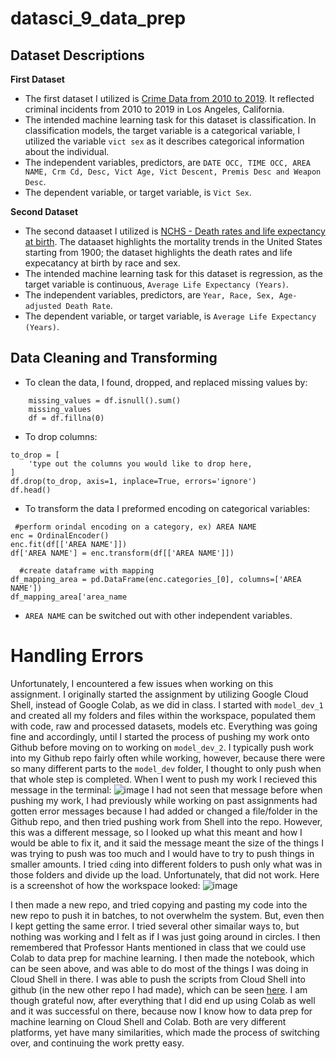 # datasci_9_data_prep

## Dataset Descriptions
**First Dataset**
- The first dataset I utilized is [Crime Data from 2010 to 2019](https://catalog.data.gov/dataset/crime-data-from-2010-to-2019). It reflected criminal incidents from 2010 to 2019 in Los Angeles, California.
- The intended machine learning task for this dataset is classification. In classification models, the target variable is a categorical variable, I utilized the variable `vict sex` as it describes categorical information about the individual.
- The independent variables, predictors, are `DATE OCC, TIME OCC, AREA NAME, Crm Cd, Desc, Vict Age, Vict Descent, Premis Desc and Weapon Desc`.
- The dependent variable, or target variable, is `Vict Sex`. 

**Second Dataset**
- The second dataaset I utilized is [NCHS - Death rates and life expectancy at birth](https://catalog.data.gov/dataset/nchs-death-rates-and-life-expectancy-at-birth). The dataaset highlights the mortality trends in the United States starting from 1900; the dataset highlights the death rates and life expecatancy at birth by race and sex. 
- The intended machine learning task for this dataset is regression, as the target variable is continuous, `Average Life Expectancy (Years)`.
-  The independent variables, predictors, are `Year, Race, Sex, Age-adjusted Death Rate`.
-  The dependent variable, or target variable, is `Average Life Expectancy (Years)`.

## Data Cleaning and Transforming 
- To clean the data, I found, dropped, and replaced missing values by:
  
```
    missing_values = df.isnull().sum()
    missing_values
    df = df.fillna(0)
```

- To drop columns:
```
to_drop = [
    'type out the columns you would like to drop here,
]
df.drop(to_drop, axis=1, inplace=True, errors='ignore')
df.head()
```

 -  To transform the data I preformed encoding on categorical variables:

```     
 #perform orindal encoding on a category, ex) AREA NAME
enc = OrdinalEncoder()
enc.fit(df[['AREA NAME']])
df['AREA NAME'] = enc.transform(df[['AREA NAME']])

  #create dataframe with mapping
df_mapping_area = pd.DataFrame(enc.categories_[0], columns=['AREA NAME'])
df_mapping_area['area_name
```

  - `AREA NAME` can be switched out with other independent variables.

# Handling Errors
Unfortunately, I encountered a few issues when working on this assignment. I originally started the assignment by utilizing Google Cloud Shell, instead of Google Colab, as we did in class. I started with `model_dev_1` and created all my folders and files within the workspace, populated them with code, raw and processed datasets, models etc. Everything was going fine and accordingly, until I started the process of pushing my work onto Github before moving on to working on `model_dev_2`. I typically push work into my Github repo fairly often while working, however, because there were so many different parts to the `model_dev` folder, I thought to only push when that whole step is completed. When I went to push my work I recieved this message in the terminal: ![image](https://github.com/amnasyed1/datasci_9_data_prep/assets/123895397/b6c2c89e-f342-4f71-b831-92142d4a36e3)
I had not seen that message before when pushing my work, I had previously while working on past assignments had gotten error messages because I had added or changed a file/folder in the Github repo, and then tried pushing work from Shell into the repo. However, this was a different message, so I looked up what this meant and how I would be able to fix it, and it said the message meant the size of the things I was trying to push was too much and I would have to try to push things in smaller amounts. I tried `cd`ing into different folders to push only what was in those folders and divide up the load. Unfortunately, that did not work. Here is a screenshot of how the workspace looked: ![image](https://github.com/amnasyed1/datasci_9_data_prep/assets/123895397/56ffbad6-8642-477c-a58b-b947c23e9b60)

I then made a new repo, and tried copying and pasting my code into the new repo to push it in batches, to not overwhelm the system. But, even then I kept getting the same error. I tried several other simailar ways to, but nothing was working and I felt as if I was just going around in circles. I then remembered that Professor Hants mentioned in class that we could use Colab to data prep for machine learning. I then made the notebook, which can be seen above, and was able to do most of the things I was doing in Cloud Shell in there. I was able to push the scripts from Cloud Shell into github (in the new other repo I had made), which can be seen [here](https://github.com/amnasyed1/datasci_9_data_prep2/tree/main/model_dev_1/scripts). 
I am though grateful now, after everything that I did end up using Colab as well and it was successful on there, because now I know how to data prep for machine learning on Cloud Shell and Colab. Both are very different platforms, yet have many similarities, which made the process of switching over, and continuing the work pretty easy. 
